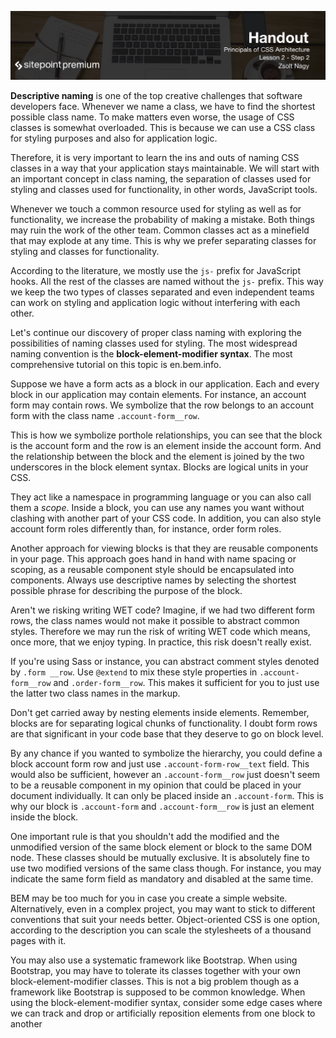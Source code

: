 ![](CSS_Architecture_handouts/headings/2.2.png)

**Descriptive naming** is one of the top creative challenges that software developers face. Whenever we name a class, we have to find the shortest possible class name. To make matters even worse, the usage of CSS classes is somewhat overloaded. This is because we can use a CSS class for styling purposes and also for application logic.

Therefore, it is very important to learn the ins and outs of naming CSS classes in a way that your application stays maintainable. We will start with an important concept in class naming, the separation of classes used for styling and classes used for functionality, in other words, JavaScript tools.

Whenever we touch a common resource used for styling as well as for functionality, we increase the probability of making a mistake. Both things may ruin the work of the other team. Common classes act as a minefield that may explode at any time. This is why we prefer separating classes for styling and classes for functionality.

According to the literature, we mostly use the `js-` prefix for JavaScript hooks. All the rest of the classes are named without the `js-` prefix. This way we keep the two types of classes separated and even independent teams can work on styling and application logic without interfering with each other.

Let's continue our discovery of proper class naming with exploring the possibilities of naming classes used for styling. The most widespread naming convention is the **block-element-modifier syntax**. The most comprehensive tutorial on this topic is en.bem.info.

Suppose we have a form acts as a block in our application. Each and every block in our application may contain elements. For instance, an account form may contain rows. We symbolize that the row belongs to an account form with the class name `.account-form__row`.

This is how we symbolize porthole relationships, you can see that the block is the account form and the row is an element inside the account form. And the relationship between the block and the element is joined by the two underscores in the block element syntax. Blocks are logical units in your CSS.

They act like a namespace in programming language or you can also call them a *scope*. Inside a block, you can use any names you want without clashing with another part of your CSS code. In addition, you can also style account form roles differently than, for instance, order form roles.

Another approach for viewing blocks is that they are reusable components in your page. This approach goes hand in hand with name spacing or scoping, as a reusable component style should be encapsulated into components. Always use descriptive names by selecting the shortest possible phrase for describing the purpose of the block.

Aren't we risking writing WET code? Imagine, if we had two different form rows, the class names would not make it possible to abstract common styles. Therefore we may run the risk of writing WET code which means, once more, that we enjoy typing. In practice, this risk doesn't really exist.

If you're using Sass or instance, you can abstract comment styles denoted by `.form __row`. Use `@extend` to mix these style properties in `.account-form__row` and `.order-form__row`. This makes it sufficient for you to just use the latter two class names in the markup.

Don't get carried away by nesting elements inside elements. Remember, blocks are for separating logical chunks of functionality. I doubt form rows are that significant in your code base that they deserve to go on block level.

By any chance if you wanted to symbolize the hierarchy, you could define a block account form row and just use `.account-form-row__text` field. This would also be sufficient, however an `.account-form__row` just doesn't seem to be a reusable component in my opinion that could be placed in your document individually. It can only be placed inside an `.account-form`. This is why our block is `.account-form` and `.account-form__row` is just an element inside the block.

One important rule is that you shouldn't add the modified and the unmodified version of the same block element or block to the same DOM node. These classes should be mutually exclusive. It is absolutely fine to use two modified versions of the same class though. For instance, you may indicate the same form field as mandatory and disabled at the same time.

BEM may be too much for you in case you create a simple website. Alternatively, even in a complex project, you may want to stick to different conventions that suit your needs better. Object-oriented CSS is one option, according to the description you can scale the stylesheets of a thousand pages with it.

You may also use a systematic framework like Bootstrap. When using Bootstrap, you may have to tolerate its classes together with your own block-element-modifier classes. This is not a big problem though as a framework like Bootstrap is supposed to be common knowledge. When using the block-element-modifier syntax, consider some edge cases where we can track and drop or artificially reposition elements from one block to another